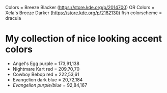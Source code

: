 Colors = Breeze Blacker (https://store.kde.org/p/2014700)
OR Colors = Xela's Breeze Darker (https://store.kde.org/p/2182130)
fish colorscheme = dracula

# My collection of nice looking accent colors
- Angel's Egg purple = 173,91,138
- Nightmare Kart red = 209,70,70
- Cowboy Bebop red = 222,53,61
- Evangelion dark blue = 20,72,184
- *Evangelion purple/blue* = 92,84,167
